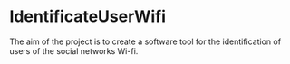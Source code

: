 IdentificateUserWifi
==========
The aim of the project is to create a software tool for the identification of users of the social networks Wi-fi.
